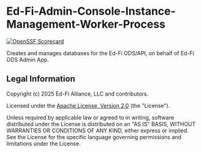 # Ed-Fi-Admin-Console-Instance-Management-Worker-Process

[![OpenSSF Scorecard](https://api.securityscorecards.dev/projects/github.com/Ed-Fi-Alliance-OSS/Ed-Fi-Admin-Console-Instance-Management-Worker-Process/badge)](https://securityscorecards.dev/viewer/?uri=github.com/Ed-Fi-Alliance-OSS/Ed-Fi-Admin-Console-Instance-Management-Worker-Process)

Creates and manages databases for the Ed-Fi ODS/API, on behalf of Ed-Fi ODS Admin App.

## Legal Information

Copyright (c) 2025 Ed-Fi Alliance, LLC and contributors.

Licensed under the [Apache License, Version 2.0](./LICENSE) (the "License").

Unless required by applicable law or agreed to in writing, software distributed
under the License is distributed on an "AS IS" BASIS, WITHOUT WARRANTIES OR
CONDITIONS OF ANY KIND, either express or implied. See the License for the
specific language governing permissions and limitations under the License.
